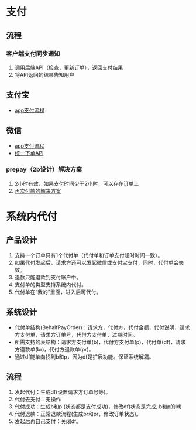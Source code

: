 # 支付
## 流程
### 客户端支付同步通知
1. 调用后端API（检查，更新订单），返回支付结果
1. 将API返回的结果告知用户

## 支付宝
* [app支付流程](https://doc.open.alipay.com/docs/doc.htm?spm=a219a.7629140.0.0.4tRhKq&treeId=193&articleId=105297&docType=1)

## 微信
* [app支付流程](https://pay.weixin.qq.com/wiki/doc/api/app/app.php?chapter=8_3)
* [统一下单API](https://pay.weixin.qq.com/wiki/doc/api/app/app.php?chapter=9_1)

### prepay（2b设计）解决方案
1. 2小时有效，如果支付时间少于2小时，可以存在订单上
1. [再次付款的解决方案](http://blog.csdn.net/xb12369/article/details/50587939)

# 系统内代付
## 产品设计
1. 支持一个订单只有1个代付单（代付单和订单支付超时时间一致）。
1. 如果代付发起后，请求方还可以发起微信或支付宝支付，同时，代付单会失效。
1. 退款只能退款到支付账户中。
1. 支付单的类型支持系统内代付。
1. 代付单在“我的”里面，进入后可代付。

## 系统设计
* 代付单结构(BehalfPayOrder)：请求方，代付方，代付金额，代付说明，请求方支付单，请求方订单号，代付方支付单，过期时间。
* 所需支持的表结构：请求方支付单(b)，代付方支付单(p)，代付单(df)，请求方退款单(br)，代付方退款单(pr)。
* 通过df能单向找到b和p，因为df是扩展功能。保证系统解耦。

## 流程
1. 发起代付：生成df(设置请求方订单号等)。
1. 代付去支付：无操作
1. 代付成功：生成b和p (状态都是支付成功)，修改df(状态是完成, b和p的id)
1. 代付退款：正常退款流程(生成br和pr，修改订单状态)。
1. 发起后再自己支付：关闭df。
